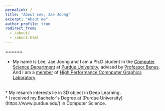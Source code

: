 ```yaml
---
permalink: /
title: "About Lee, Jae Joong"
excerpt: "About me"
author_profile: true
redirect_from: 
  - /about/
  - /about.html
---
```




======
* My name is Lee, Jae Joong and I am a Ph.D student in the [Computer Science Department](https://www.cs.purdue.edu/) at [Purdue University](https://www.purdue.edu/), advised by [Professor Benes](http://hpcg.purdue.edu/bbenes/). And I am a [member](http://hpcg.purdue.edu/bbenes/students/) of [High Performance Comnputer Graphics Laboratory](http://hpcg.purdue.edu/).
<br/>
* My resarch interests lie in 3D object in Deep Learning.
<br/>
* I received my Bachelor's Degree at [Purdue University](https://www.purdue.edu/) in Computer Science.
